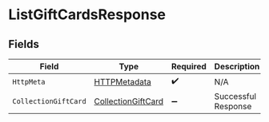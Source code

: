 # ListGiftCardsResponse


## Fields

| Field                                                               | Type                                                                | Required                                                            | Description                                                         |
| ------------------------------------------------------------------- | ------------------------------------------------------------------- | ------------------------------------------------------------------- | ------------------------------------------------------------------- |
| `HttpMeta`                                                          | [HTTPMetadata](../../Models/Components/HTTPMetadata.md)             | :heavy_check_mark:                                                  | N/A                                                                 |
| `CollectionGiftCard`                                                | [CollectionGiftCard](../../Models/Components/CollectionGiftCard.md) | :heavy_minus_sign:                                                  | Successful Response                                                 |